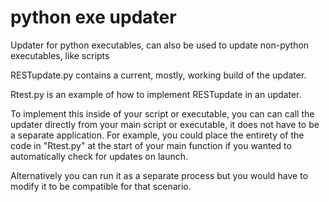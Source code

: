 # python exe updater
 Updater for python executables, can also be used to update non-python executables, like scripts


 RESTupdate.py contains a current, mostly, working build of the updater.
 
 Rtest.py is an example of how to implement RESTupdate in an updater.

 To implement this inside of your script or executable, you can can call the updater directly from your main script or executable, it does not have to be a separate application.
 For example, you could place the entirety of the code in "Rtest.py" at the start of your main function if you wanted to automatically check for updates on launch.

 Alternatively you can run it as a separate process but you would have to modify it to be compatible for that scenario.